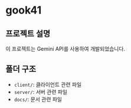 # gook41

## 프로젝트 설명

이 프로젝트는 Gemini API를 사용하여 개발되었습니다.

## 폴더 구조

- `client/`: 클라이언트 관련 파일
- `server/`: 서버 관련 파일
- `docs/`: 문서 관련 파일
